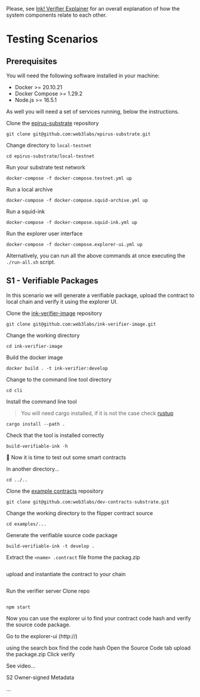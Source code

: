 Please, see [Ink! Verifier Explainer](https://github.com/web3labs/ink-verifier-server/blob/main/docs/INK_VERIFIER_EXPLAINER.md) for an overall explanation of how the system components relate to each other.

# Testing Scenarios

## Prerequisites

You will need the following software installed in your machine:
- Docker >= 20.10.21
- Docker Compose >= 1.29.2
- Node.js >= 16.5.1

As well you will need a set of services running, below the instructions.

Clone the [epirus-substrate](https://github.com/web3labs/epirus-substrate) repository

```
git clone git@github.com:web3labs/epirus-substrate.git
```

Change directory to `local-testnet`

```
cd epirus-substrate/local-testnet
```

Run your substrate test network
```
docker-compose -f docker-compose.testnet.yml up
```

Run a local archive
```
docker-compose -f docker-compose.squid-archive.yml up
```

Run a squid-ink
```
docker-compose -f docker-compose.squid-ink.yml up
```

Run the explorer user interface
```
docker-compose -f docker-compose.explorer-ui.yml up
```

Alternatively, you can run all the above commands at once executing the `./run-all.sh` script.

## S1 - Verifiable Packages

In this scenario we will generate a verifiable package, upload the contract to local chain and verify it using the explorer UI.

Clone the  [ink-verifier-image](https://github.com/web3labs/ink-verifier-image) repository
```
git clone git@github.com:web3labs/ink-verifier-image.git
```

Change the working directory
```
cd ink-verifier-image
```

Build the docker image
```
docker build . -t ink-verifier:develop
```

Change to the command line tool directory
```
cd cli
```

Install the command line tool
> You will need cargo installed, if it is not the case check [rustup](https://www.rust-lang.org/tools/install)
```
cargo install --path .
```

Check that the tool is installed correctly
```
build-verifiable-ink -h
```

🌟 Now it is time to test out some smart contracts

In another directory...
```
cd ../..
```

Clone the [example contracts](https://github.com/web3labs/dev-contracts-substrate) repository
```
git clone git@github.com:web3labs/dev-contracts-substrate.git
```

Change the working directory to the flipper contract source
```
cd examples/...
```

Generate the verifiable source code package
```
build-verifiable-ink -t develop .
```

Extract the `<name> .contract` file frome the packag.zip
```
```
upload and instantiate the contract to your chain
```
```


Run the verifier server
Clone repo
```
```

```
npm start
```

Now you can use the explorer ui to find your contract code hash and verify the source code package.

Go to the explorer-ui (http://)

using the search box find the code hash
Open the Source Code tab
upload the package.zip
Click verify

See video...

S2 Owner-signed Metadata

...


